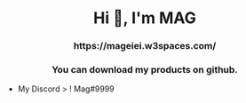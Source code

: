 <h1 align="center">Hi 👋, I'm MAG</h1>
<h3 align="center">https://mageiei.w3spaces.com/</h3>

<h3 align="center">You can download my products on github.</h3>


- My Discord > ! Mag#9999

